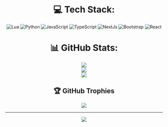 <div align="center">

# 💻 Tech Stack:
![Lua](https://img.shields.io/badge/lua-%232C2D72.svg?style=for-the-badge&logo=lua&logoColor=white) ![Python](https://img.shields.io/badge/python-3670A0?style=for-the-badge&logo=python&logoColor=ffdd54) ![JavaScript](https://img.shields.io/badge/javascript-%23323330.svg?style=for-the-badge&logo=javascript&logoColor=%23F7DF1E) ![TypeScript](https://shields.io/badge/TypeScript-3178C6?logo=TypeScript&logoColor=FFF&style=for-the-badge) ![NextJs](https://img.shields.io/badge/next.js-000000?style=for-the-badge&logo=nextdotjs&logoColor=white) ![Bootstrap](https://img.shields.io/badge/-boostrap-0D1117?style=for-the-badge&logo=bootstrap&labelColor=0D1117) ![React](https://img.shields.io/badge/React-20232A?style=for-the-badge&logo=react&logoColor=61DAFB)
# 📊 GitHub Stats:
![](https://github-readme-stats.vercel.app/api?username=fleurdefontaine&theme=dark&hide_border=false&include_all_commits=true&count_private=true)<br/>
![](https://github-readme-streak-stats.herokuapp.com/?user=fleurdefontaine&theme=dark&hide_border=false)<br/>
![](https://github-readme-stats.vercel.app/api/top-langs/?username=fleurdefontaine&theme=dark&hide_border=false&include_all_commits=true&count_private=true&layout=compact)

## 🏆 GitHub Trophies
![](https://github-profile-trophy.vercel.app/?username=fleurdefontaine&theme=radical&no-frame=false&no-bg=true&margin-w=4)

---
[![](https://visitcount.itsvg.in/api?id=fleurdefontaine&icon=0&color=0)](https://visitcount.itsvg.in)

</div>
